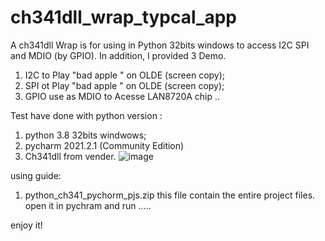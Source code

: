 # ch341dll_wrap_typcal_app
A ch341dll Wrap is for using in Python 32bits windows  to access I2C SPI and MDIO (by GPIO).
In addition, I provided 3 Demo.  

1.  I2C to Play "bad apple " on OLDE  (screen copy);
2.  SPI ot Play "bad apple " on OLDE  (screen copy);
3.  GPIO use as MDIO to Acesse LAN8720A chip ..



Test have done with python version : 
1. python 3.8 32bits windwows;
2. pycharm 2021.2.1 (Community Edition) 
3. Ch341dll from vender.
![image](https://user-images.githubusercontent.com/7239489/146632690-f958d10f-42f2-4217-8711-72f35e222611.png)


using guide:
1. python_ch341_pychorm_pjs.zip this file contain the entire project files. open it in pychram and run .....

enjoy it!
